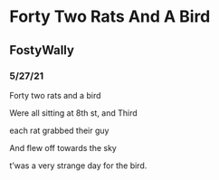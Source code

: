 # Forty Two Rats And A Bird

## FostyWally

### 5/27/21

Forty two rats and a bird

Were all sitting at 8th st, and Third

each rat grabbed their guy

And flew off towards the sky

t’was a very strange day for the bird.
